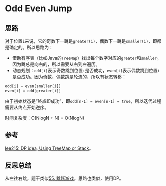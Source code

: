 # Odd Even Jump

## 思路

对于位置`i`来说，它的奇数下一跳是`greater(i)`，偶数下一跳是`smaller(i)`，即都是确定的。所以思路为：

- 借助有序表（比如Java的`TreeMap`）找出每个数字对应的`greater`和`smaller`。因为跳总是向右的，所以需要从右到左遍历。
- 动态规划：`odd[i]`表示奇数跳到位置`i`是否成功，`even[i]`表示偶数跳到位置`i`是否成功。因为奇数、偶数跳是轮流的，所以有状态转移：

```js
odd[i] = even[smaller[i]]
even[i] = odd[greater[i]]
```

由于初始状态是“终点即成功”，即`odd[n-1] = even[n-1] = true`，所以迭代过程需要从终点开始逆序。

时间复杂度：O(NlogN + N) = O(NlogN)

## 参考

[lee215: DP idea, Using TreeMap or Stack](https://leetcode.com/problems/odd-even-jump/discuss/217981/JavaC%2B%2BPython-DP-idea-Using-TreeMap-or-Stack)。

## 反思总结

从左往右跳，题干类似[55. 跳跃游戏](https://leetcode-cn.com/problems/jump-game)。思路也类似，使用DP。

